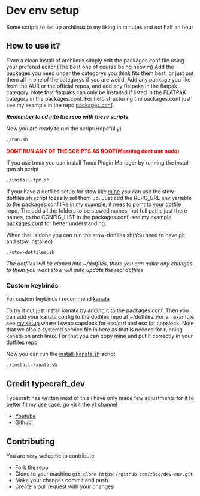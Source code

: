 # Dev env setup
Some scripts to set up archlinux to my liking in minutes and not half an hour

## How to use it?
From a clean install of archlinux simply edit the packages.conf file using your prefered editor.(The best one of course being neovim) Add the packages you need under the categorys you think fits them best, or just put them all in one of the categorys if you are weird. Add any package you like from the AUR or the official repos, and add any flatpaks in the flatpak category. Note that flatpaks can only be installed if listed in the FLATPAK category in the packages.conf. For help structuring the packages.conf just see my example in the repo [packages.conf](https://github.com/z3co/dev-env/blob/main/packages.conf).

***Remember to cd into the repo with these scripts***

Now you are ready to run the script(Hopefully)
```bash
./run.sh
```
**<span style="color: red">DONT RUN ANY OF THE SCRIPTS AS ROOT(Meaning dont use sudo)</span>**

If you use tmux you can install Tmux Plugin Manager by running the install-tpm.sh script
```bash
./install-tpm.sh
```

If your have a dotfiles setup for stow like [mine](https://github.com/z3co/dotfiles) you can use the stow-dotfiles.sh script toeasily set them up. Just add the REPO_URL env variable to the packages.conf like in [my example](https://github.com/z3co/dev-env/blob/main/packages.conf), it nees to point to your dotfile repo. The add all the folders to be stowed names, not full paths just there names, to the CONFIG_LIST in the packages.conf, see my example [packages.conf](https://github.com/z3co/dev-env/blob/main/packages.conf) for better understanding. 

When that is done you can run the stow-dotfiles.sh(You need to have git and stow installed)
```bash
./stow-dotfiles.sh
```
*The dotfiles will be cloned into ~/dotfiles, there you can make any changes to them you want stow will auto update the real dotfiles*


### Custom keybinds
For custom keybinds i recommend [kanata](https://github.com/jtroo/kanata)

To try it out just install kanata by adding it to the packages.conf. Then you can add your kanata config to the dotfiles repo at ~/dotfiles. For an example see [my setup](https://github.com/z3co/dotfiles/tree/main/kanata/.config) where i swap capslock for esc/ctrl and esc for capslock. Note that we also a systemd service file in here as that is needed for running kanata on arch linux. For that you can copy mine and put it correctly in your dotfiles repo.

Now you can run the [install-kanata.sh](https://github.com/z3co/dev-env) script
```bash
./install-kanata.sh
```

## Credit typecraft_dev
Typecraft has written most of this i have only made few adjustments for it to better fit my use case, go visit the yt channel

- [Youtube](https://youtube.com/@typecraft_dev)
- [Github](https://github.com/typecraft-dev/crucible)

## Contributing
You are very welcome to contribute

- Fork the repo
- Clone to your machine  ``` git clone https://github.com/z3co/dev-env.git ```
- Make your changes commit and push
- Create a pull request with your changes
